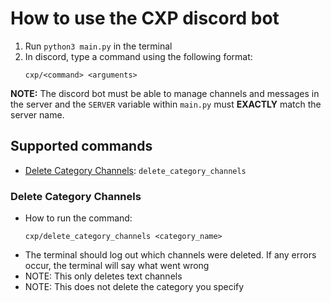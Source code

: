 # How to use the CXP discord bot

1. Run ```python3 main.py``` in the terminal
2. In discord, type a command using the following format:
    ```
    cxp/<command> <arguments>
    ```

**NOTE:** The discord bot must be able to manage channels and messages in the server and the ```SERVER``` variable within ```main.py``` must **EXACTLY** match the server name.

## Supported commands 

- [Delete Category Channels](#-Delete-Category-Channels): ```delete_category_channels```

### Delete Category Channels

- How to run the command: 
    ```
    cxp/delete_category_channels <category_name>
    ```
- The terminal should log out which channels were deleted.  If any errors occur, the terminal will say what went wrong 
- NOTE: This only deletes text channels 
- NOTE: This does not delete the category you specify

